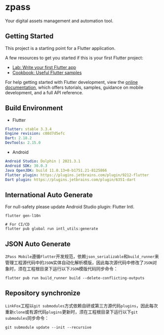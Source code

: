 # zpass

Your digital assets management and automation tool.

## Getting Started

This project is a starting point for a Flutter application.

A few resources to get you started if this is your first Flutter project:

- [Lab: Write your first Flutter app](https://docs.flutter.dev/get-started/codelab)
- [Cookbook: Useful Flutter samples](https://docs.flutter.dev/cookbook)

For help getting started with Flutter development, view the
[online documentation](https://docs.flutter.dev/), which offers tutorials,
samples, guidance on mobile development, and a full API reference.

## Build Environment

- Flutter
```yaml
Flutter: stable 3.3.4
Engine revision: c08d7d5efc
Dart: 2.18.2
DevTools: 2.15.0
```

- Android
```yaml
Android Studio: Dolphin | 2021.3.1
Android SDK: 30.0.3
Java OpenJDK: build 11.0.13+0-b1751.21-8125866
Flutter plugin: https://plugins.jetbrains.com/plugin/9212-flutter
Dart plugin: https://plugins.jetbrains.com/plugin/6351-dart
```

## International Auto Generate
For null-safety please update Android Studio plugin: Flutter Intl.

```shell
flutter gen-l10n

# For CI/CD
flutter pub global run intl_utils:generate
```

## JSON Auto Generate

`ZPass Mobile`遵循`Flutter`开发规范，依赖`json_serializable`和`build_runner`来管理工程源代码中的`JSON`实体自动化解析模版，因此每次源代码中修改了`JSON`对象时，须在工程根目录下运行以下`JSON`模版代码同步命令：

```shell
flutter pub run build_runner build --delete-conflicting-outputs
```

## Repository synchronize

`LinkFox`工程以`git submodules`方式依赖自研或第三方源代码`plugins`，因此每次重新`clone`或有源代码`plugins`更新时，须在工程根目录下运行以下`git submodules`同步命令：

```shell
git submodule update --init --recursive
```